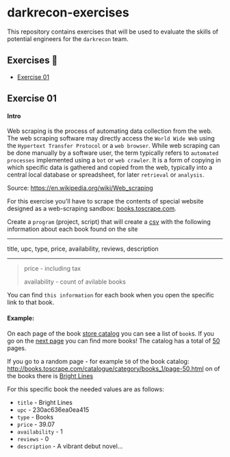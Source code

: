 # darkrecon-exercises

This repository contains exercises that will be used to evaluate the skills of potential engineers for the `darkrecon` team.

## Exercises 📝

- [Exercise 01](exercise-01)

## Exercise 01

#### Intro

Web scraping is the process of automating data collection from the web. The web scraping software may directly access the `World Wide Web` using the `Hypertext Transfer Protocol` or a `web browser`. While web scraping can be done manually by a software user, the term typically refers to `automated processes` implemented using a `bot` or `web crawler`. It is a form of copying in which specific data is gathered and copied from the web, typically into a central local database or spreadsheet, for later `retrieval` or `analysis`.

Source: https://en.wikipedia.org/wiki/Web_scraping

For this exercise you'll have to scrape the contents of special website designed as a web-scraping sandbox: [books.toscrape.com](http://books.toscrape.com/).

Create a `program` (project, script) that will create a [csv](https://en.wikipedia.org/wiki/Comma-separated_values) with the following information about each book found on the site

---

title, upc, type, price, availability, reviews, description 

---

> price - including tax
> 
> availability - count of avilable books

You can find `this information` for each book when you open the specific link to that book.

#### Example:

On each page of the book [store catalog](http://books.toscrape.com/catalogue/category/books_1/index.html) you can see a list of `book`s. If you go on the [next page](http://books.toscrape.com/catalogue/category/books_1/page-2.html) you can find more books! The catalog has a total of [50](http://books.toscrape.com/catalogue/category/books_1/page-50.html) pages.

If you go to a random page - for example `50` of the book catalog: http://books.toscrape.com/catalogue/category/books_1/page-50.html on of the books there is [Bright Lines](http://books.toscrape.com/catalogue/bright-lines_11/index.html)

For this specific book the needed values are as follows:

- `title` - Bright Lines
- `upc` - 230ac636ea0ea415
- `type` - Books
- `price` - 39.07
- `availability` - 1
- `reviews` - 0
- `description` - A vibrant debut novel...
